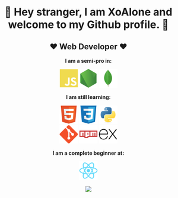 <h1 align="center">👋 Hey stranger, I am XoAlone and welcome to my Github profile. 👋</h1>
<h2 align="center">❤️ Web Developer ❤️</h2>

<p align="center"><b>I am a semi-pro in:</p>
<p align="center">
   <img width="50" src="https://raw.githubusercontent.com/devicons/devicon/master/icons/javascript/javascript-plain.svg">
   <img width="50" src="https://raw.githubusercontent.com/devicons/devicon/master/icons/nodejs/nodejs-original.svg">
   <img width="50" src="https://raw.githubusercontent.com/devicons/devicon/master/icons/mongodb/mongodb-original.svg">
</p>

<p align="center"><b>I am still learning:</p>
<p align="center">
   <img width="50" src="https://raw.githubusercontent.com/devicons/devicon/master/icons/html5/html5-original.svg">
   <img width="50" src="https://raw.githubusercontent.com/devicons/devicon/master/icons/css3/css3-original.svg">
   <img width="50" src="https://raw.githubusercontent.com/devicons/devicon/master/icons/python/python-original.svg"> <br>
   <img width="50" src="https://raw.githubusercontent.com/devicons/devicon/master/icons/git/git-original.svg">
   <img width="50" src="https://raw.githubusercontent.com/devicons/devicon/master/icons/npm/npm-original-wordmark.svg">
   <img width="50" src="https://raw.githubusercontent.com/devicons/devicon/master/icons/express/express-original.svg">
</p>

<p align="center"><b>I am a complete beginner at:</p>
<p align="center">
   <img width="50" src="https://raw.githubusercontent.com/devicons/devicon/master/icons/react/react-original.svg">
</p>

<p align="center">
   <img src="https://github-readme-stats.vercel.app/api?username=XoAlone&show_icons=true&theme=tokyonight">
</p>
